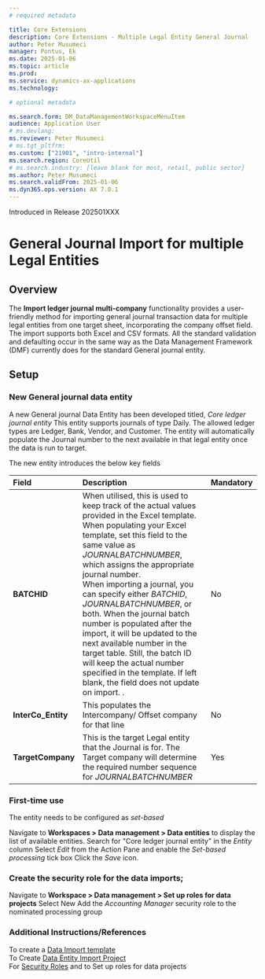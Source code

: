 ```yaml
---
# required metadata

title: Core Extensions
description: Core Extensions - Multiple Legal Entity General Journal
author: Peter Musumeci
manager: Pontus, Ek
ms.date: 2025-01-06
ms.topic: article
ms.prod: 
ms.service: dynamics-ax-applications
ms.technology: 

# optional metadata

ms.search.form: DM_DataManagementWorkspaceMenuItem
audience: Application User
# ms.devlang: 
ms.reviewer: Peter Musumeci
# ms.tgt_pltfrm: 
ms.custom: ["21901", "intro-internal"]
ms.search.region: CoreUtil
# ms.search.industry: [leave blank for most, retail, public sector]
ms.author: Peter Musumeci
ms.search.validFrom: 2025-01-06
ms.dyn365.ops.version: AX 7.0.1
---
```

Introduced in Release 202501XXX

# General Journal Import for multiple Legal Entities 
## Overview
The **Import ledger journal multi-company** functionality provides a user-friendly method for importing general journal transaction data for multiple legal entities from one target sheet, incorporating the  company offset field.  The import supports both Excel and CSV formats. All the standard validation and defaulting occur in the same way as the Data Management Framework (DMF) currently does for the standard General journal entity.  

## Setup
### New General journal data entity
A new General journal Data Entity has been developed titled, *Core ledger journal entity*  This entity supports journals of type Daily. The allowed ledger types are Ledger, Bank, Vendor, and Customer. The entity will automatically populate the Journal number to the next available in that legal entity once the data is run to target.

The new entity introduces the below key fields 

|  **Field**  | **Description** |  **Mandatory** 
:---      |:---      |:---   
 **BATCHID** | When utilised, this is used to keep track of the actual values provided in the Excel template. When populating your Excel template, set this field to the same value as *JOURNALBATCHNUMBER*, which assigns the appropriate journal number. <br>When importing a journal, you can specify either *BATCHID*, *JOURNALBATCHNUMBER*, or both. When the journal batch number is populated after the import, it will be updated to the next available number in the target table. Still, the batch ID will keep the actual number specified in the template. If left blank, the field does not update on import. .| No|
**InterCo_Entity** |This populates the Intercompany/ Offset company for that line |No|
**TargetCompany** |This is the target Legal entity that the Journal is for.  The Target company will determine the required number sequence for *JOURNALBATCHNUMBER* |Yes|


### First-time use
The entity needs to be configured as *set-based*

Navigate to **Workspaces > Data management > Data entities** to display the list of available entities.
Search for "Core ledger journal entity" in the *Entity* column
Select *Edit* from the Action Pane and enable the *Set-based processing* tick box
Click the *Save* icon.

### Create the security role for the data imports;

Navigate to **Workspace > Data management > Set up roles for data projects**
Select New
Add the *Accounting Manager* security role to the nominated processing group


### Additional Instructions/References 

To create a  [Data Import template](https://github.com/DXCANZProduct/DXC-Products-for-Microsoft-Business-Applications/blob/master/CORE-EXTENSIONS/JOURNAL-IMPORTS/General-and-inventory-journal-import.md#create-data-entity-file-templates)<br>
To Create [Data Entity Import Project](https://github.com/DXCANZProduct/DXC-Products-for-Microsoft-Business-Applications/blob/master/CORE-EXTENSIONS/JOURNAL-IMPORTS/General-and-inventory-journal-import.md#create-data-entity-import-project)<br>
For [Security Roles](https://github.com/DXCANZProduct/DXC-Products-for-Microsoft-Business-Applications/edit/master/CORE-EXTENSIONS/JOURNAL-IMPORTS/General-and-inventory-journal-import.md#security-roles) and to Set up roles for data projects

